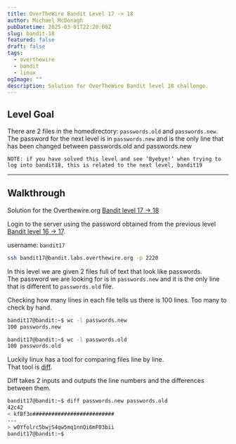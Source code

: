 ```yaml
---
title: OverTheWire Bandit Level 17 -> 18
author: Michael McDonagh
pubDatetime: 2025-03-01T22:20:00Z
slug: bandit-18
featured: false
draft: false
tags:
  - overthewire
  - bandit
  - linux
ogImage: ""
description: Solution for OverTheWire Bandit level 18 challenge.
---
```


## Level Goal

There are 2 files in the homedirectory: `passwords.old` and `passwords.new`. The password for the next level is in `passwords.new` and is the only line that has been changed between passwords.old and passwords.new

`NOTE: if you have solved this level and see ‘Byebye!’ when trying to log into bandit18, this is related to the next level, bandit19`

---

## Walkthrough

Solution for the Overthewire.org [Bandit level 17 -> 18](https://overthewire.org/wargames/bandit/bandit18.html)

Login to the server using the password obtained from the previous level [Bandit level 16 -> 17](/posts/overthewire/bandit-17).  

username: `bandit17`  

```bash
ssh bandit17@bandit.labs.overthewire.org -p 2220
```

In this level we are given 2 files full of text that look like passwords.  
The password we are looking for is in `passwords.new` and it is the only line that is different to `passwords.old` file.

Checking how many lines in each file tells us there is 100 lines. Too many to check by hand.

```bash
bandit17@bandit:~$ wc -l passwords.new 
100 passwords.new

bandit17@bandit:~$ wc -l passwords.old 
100 passwords.old
```

Luckily linux has a tool for comparing files line by line.  
That tool is [diff](https://linux.die.net/man/1/diff).  

Diff takes 2 inputs and outputs the line numbers and the differences between them.

```bash
bandit17@bandit:~$ diff passwords.new passwords.old
42c42
< kfBf3e##########################
---
> w0Yfolrc5bwjS4qw5mq1nnQi6mF03bii
bandit17@bandit:~$
```
